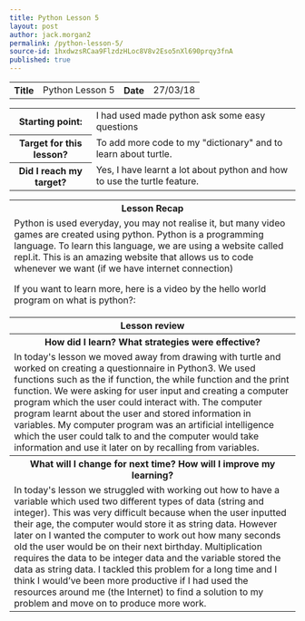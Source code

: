 ```yaml
---
title: Python Lesson 5
layout: post
author: jack.morgan2
permalink: /python-lesson-5/
source-id: 1hxdwzsRCaa9FlzdzHLoc8V8v2Eso5nXl690prqy3fnA
published: true
---
```

<table>
  <tr>
    <th class="lb">Title</th>
    <td>Python Lesson 5</td>
    <th class="lb">Date</th>
    <td>27/03/18</td>
  </tr>
</table>


<table>
  <tr>
    <th class="lb">Starting point:</th>
    <td>I had used made python ask some easy questions</td>
  </tr>
  <tr>
    <th class="lb">Target for this lesson?</th>
    <td>To add more code to my "dictionary" and to learn about turtle.</td>
  </tr>
  <tr>
    <th class="lb">Did I reach my target? 
</th>
    <td>Yes, I have learnt a lot about python and how to use the turtle feature.</td>
  </tr>
</table>


<table>
  <tr>
    <th class="lb">Lesson Recap</th>
  </tr>
  <tr>
    <td>Python is used everyday, you may not realise it, but many video games are created using python. Python is a programming language. To learn this language, we are using a website called repl.it. This is an amazing website that allows us to code whenever we want (if we have internet connection)

If you want to learn more, here is a video by the hello world program on what is python?:
</td>
  </tr>
  <tr>
    <th class="lb">Lesson review</th>
  </tr>
  <tr>
    <th class="lb">How did I learn? What strategies were effective? </th>
  </tr>
  <tr>
    <td>In today's lesson we moved away from drawing with turtle and worked on creating a questionnaire in Python3. We used functions such as the if function, the while function and the print function. We were asking for user input and creating a computer program which the user could interact with. The computer program learnt about the user and stored information in variables. My computer program was an artificial intelligence which the user could talk to and the computer would take information and use it later on by recalling from variables.</td>
  </tr>
  <tr>
    <th class="lb">What will I change for next time? How will I improve my learning?</th>
  </tr>
  <tr>
    <td>In today's lesson we struggled with working out how to have a variable which used two different types of data (string and integer). This was very difficult because when the user inputted their age, the computer would store it as string data. However later on I wanted the computer to work out how many seconds old the user would be on their next birthday. Multiplication requires the data to be integer data and the variable stored the data as string data. I tackled this problem for a long time and I think I would’ve been more productive if I had used the resources around me (the Internet) to find a solution to my problem and move on to produce more work.</td>
  </tr>
</table>



